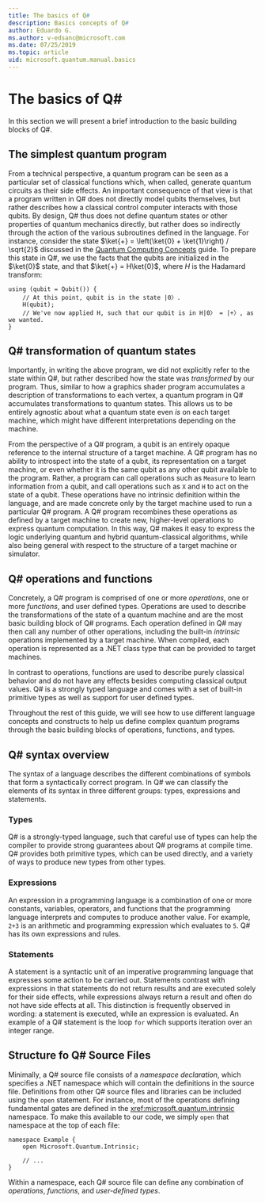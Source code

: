 ```yaml
---
title: The basics of Q#
description: Basics concepts of Q#
author: Eduardo G.
ms.author: v-edsanc@microsoft.com
ms.date: 07/25/2019
ms.topic: article
uid: microsoft.quantum.manual.basics
---
```

# The basics of Q#
In this section we will present a brief introduction to the basic building blocks of Q#.
## The simplest quantum program
From a technical perspective, a quantum program can be seen as a particular set of classical functions which, when called, generate quantum circuits as their side effects. An important consequence of that view is that a program written in Q# does not directly model qubits themselves, but rather describes how a classical control computer interacts with those qubits.
By design, Q# thus does not define quantum states or other properties of quantum mechanics directly, but rather does so indirectly through the action of the various subroutines defined in the language.
For instance, consider the state $\ket{+} = \left(\ket{0} + \ket{1}\right) / \sqrt{2}$ discussed in the [Quantum Computing Concepts](xref:microsoft.quantum.concepts.intro) guide.
To prepare this state in Q#, we use the facts that the qubits are initialized in the $\ket{0}$ state, and that $\ket{+} = H\ket{0}$, where $H$ is the Hadamard transform:

```qsharp
using (qubit = Qubit()) {
    // At this point, qubit is in the state |0〉.
    H(qubit);
    // We've now applied H, such that our qubit is in H|0〉 = |+〉, as we wanted.
}
```
## Q# transformation of quantum states

Importantly, in writing the above program, we did not explicitly refer to the state within Q#, but rather described how the state was *transformed* by our program.
Thus, similar to how a graphics shader program accumulates a description of transformations to each vertex, a quantum program in Q# accumulates transformations to quantum states.
This allows us to be entirely agnostic about what a quantum state even *is* on each target machine, which might have different interpretations depending on the machine. 

From the perspective of a Q# program, a qubit is an entirely opaque reference to the internal structure of a target machine.
A Q# program has no ability to introspect into the state of a qubit, its representation on a target machine, or even whether it is the same qubit as any other qubit available to the program.
Rather, a program can call operations such as `Measure` to learn information from a qubit, and call operations such as `X` and `H` to act on the state of a qubit.
These operations have no intrinsic definition within the language, and are made concrete only by the target machine used to run a particular Q# program.
A Q# program recombines these operations as defined by a target machine to create new, higher-level operations to express quantum computation.
In this way, Q# makes it easy to express the logic underlying quantum and hybrid quantum-classical algorithms, while also being general with respect to the structure of a target machine or simulator.

## Q# operations and functions

 Concretely, a Q# program is comprised of one or more *operations*, one or more *functions*, and user defined types. Operations are used to describe the transformations of the state of a quantum machine and are the most basic building block of Q# programs. 
 Each operation defined in Q# may then call any number of other operations, including the built-in *intrinsic* operations implemented by a target machine.
 When compiled, each operation is represented as a .NET class type that can be provided to target machines.

 In contrast to operations, functions are used to describe purely classical behavior and do not have any effects besides computing classical output values. Q# is a strongly typed language and comes with a set of built-in primitive types as well as support for user defined types. 

 Throughout the rest of this guide, we will see how to use different language concepts and constructs to help us define complex quantum programs through the basic building blocks of operations, functions, and types.

## Q# syntax overview

 The syntax of a language describes the different combinations of symbols that form a syntactically correct program. In Q# we can classify the elements of its syntax in three different groups: types, expressions and statements.
### Types

 Q# is a strongly-typed language, such that careful use of types can help the compiler to provide strong guarantees about Q# programs at compile time. Q# provides both primitive types, which can be used directly, and a variety of ways to produce new types from other types.
 
### Expressions
An expression in a programming language is a combination of one or more constants, variables, operators, and functions that the programming language interprets and computes to produce another value. For example, `2+3` is an arithmetic and programming expression which evaluates to `5`. Q# has its own expressions and rules.
### Statements 
  A statement is a syntactic unit of an imperative programming language that expresses some action to be carried out. Statements contrast with expressions in that statements do not return results and are executed solely for their side effects, while expressions always return a result and often do not have side effects at all. This distinction is frequently observed in wording: a statement is executed, while an expression is evaluated. An example of a Q# statement is the loop `for` which supports iteration over an integer range.

## Structure fo Q# Source Files

Minimally, a Q# source file consists of a *namespace declaration*, which specifies a .NET namespace which will contain the definitions in the source file.
Definitions from other Q# source files and libraries can be included using the `open` statement.
For instance, most of the operations defining fundamental gates are defined in the <xref:microsoft.quantum.intrinsic> namespace.
To make this available to our code, we simply `open` that namespace at the top of each file:

```qsharp
namespace Example {
    open Microsoft.Quantum.Intrinsic;

    // ...
}
```

Within a namespace, each Q# source file can define any combination of *operations*, *functions*, and *user-defined types*.
